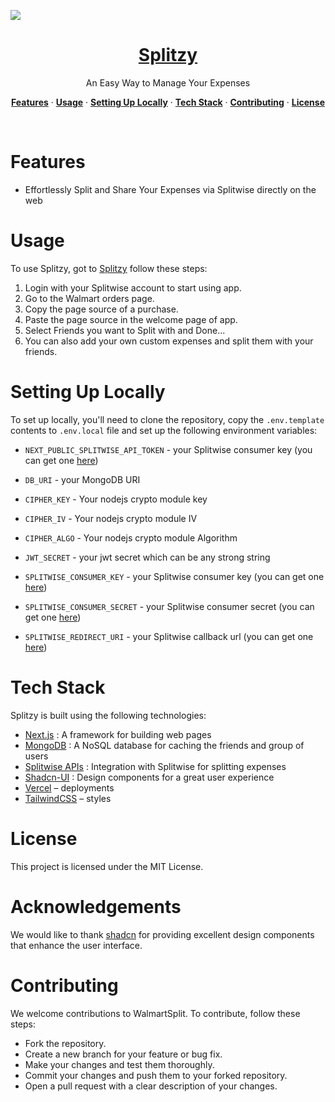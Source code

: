 <div align="center">

  <img  style="display: block; margin: 0 auto;" src="https://github.com/yaswanthtondepu/Splitzy/blob/main/public/splitzy.jpg"></img>
  
</div>

<a href="https://splitzyy.vercel.app/" >
  
  <h1 align="center">Splitzy</h1>
</a>

<p align="center">
  An Easy Way to Manage Your Expenses
</p>



<p align="center">
  <a href="#features"><strong>Features</strong></a> ·
  <a href="#usage"><strong>Usage</strong></a> ·
  <a href="#setting-up-locally"><strong>Setting Up Locally</strong></a> ·
  <a href="#tech-stack"><strong>Tech Stack</strong></a> ·
  <a href="#contributing"><strong>Contributing</strong></a> ·
  <a href="#license"><strong>License</strong></a>
</p>
<br/>




# Features

- Effortlessly Split and Share Your Expenses via Splitwise directly on the web

  
# Usage
To use Splitzy, got to [Splitzy](https://splitzyy.vercel.app/) follow these steps:

1. Login with your Splitwise account to start using app.
2. Go to the Walmart orders page.
3. Copy the page source of a purchase.
4. Paste the page source in the welcome page of app.
5. Select Friends you want to Split with and Done...
6. You can also add your own custom expenses and split them with your friends.

# Setting Up Locally

To set up locally, you'll need to clone the repository, copy the `.env.template` contents to `.env.local` file and  set up the following environment variables:


- `NEXT_PUBLIC_SPLITWISE_API_TOKEN` - your Splitwise consumer key (you can get one [here](https://secure.splitwise.com/apps))
- `DB_URI` - your MongoDB URI 

- `CIPHER_KEY` - Your nodejs crypto module key 
- `CIPHER_IV` - Your nodejs crypto module IV
- `CIPHER_ALGO` - Your nodejs crypto module Algorithm
- `JWT_SECRET` - your jwt secret which can be any strong string

- `SPLITWISE_CONSUMER_KEY` - your Splitwise consumer key (you can get one [here](https://secure.splitwise.com/apps))
- `SPLITWISE_CONSUMER_SECRET` - your Splitwise consumer secret (you can get one [here](https://secure.splitwise.com/apps))
- `SPLITWISE_REDIRECT_URI` - your Splitwise callback url (you can get one [here](https://secure.splitwise.com/apps))




# Tech Stack
Splitzy is built using the following technologies:

- [Next.js](https://nextjs.org/)  : A framework for building web pages
- [MongoDB](https://www.mongodb.com/) : A NoSQL database for caching the friends and group of users
- [Splitwise APIs](https://dev.splitwise.com/) : Integration with Splitwise for splitting expenses
- [Shadcn-UI](https://ui.shadcn.com/) : Design components for a great user experience
- [Vercel](https://vercel.com) – deployments
- [TailwindCSS](https://tailwindcss.com/) – styles

# License
This project is licensed under the MIT License.

# Acknowledgements
We would like to thank [shadcn](https://github.com/shadcn) for providing excellent design components that enhance the user interface.

# Contributing
We welcome contributions to WalmartSplit. To contribute, follow these steps:

- Fork the repository.
- Create a new branch for your feature or bug fix.
- Make your changes and test them thoroughly.
- Commit your changes and push them to your forked repository.
- Open a pull request with a clear description of your changes.
